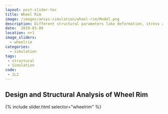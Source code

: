 ```yaml
---
layout: post-slider-toc
title: Wheel Rim
image: /images/ansys-simulation/wheel-rim/Model.png
description: Different structural parameters like deformation, stress and strain was observed during the structural simultion of the wheel rim.
date:  2019-03-09
location: n+1
image_sliders:
  - wheelrim
categories:
  - simulation 
tags:
 - structural
 - Simulation
code:
 - 2L2
---
```


## Design and Structural Analysis of Wheel Rim

{% include slider.html selector="wheelrim" %}

